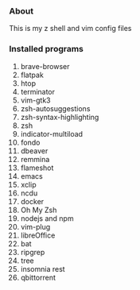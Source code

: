### About
This is my z shell and vim config files

### Installed programs
1. brave-browser
2. flatpak
3. htop
4. terminator
5. vim-gtk3
6. zsh-autosuggestions
7. zsh-syntax-highlighting
8. zsh
9. indicator-multiload
10. fondo
11. dbeaver
12. remmina
13. flameshot
14. emacs
15. xclip
16. ncdu
17. docker
18. Oh My Zsh
19. nodejs and npm
20. vim-plug
21. libreOffice
22. bat
23. ripgrep
24. tree
25. insomnia rest
26. qbittorrent

